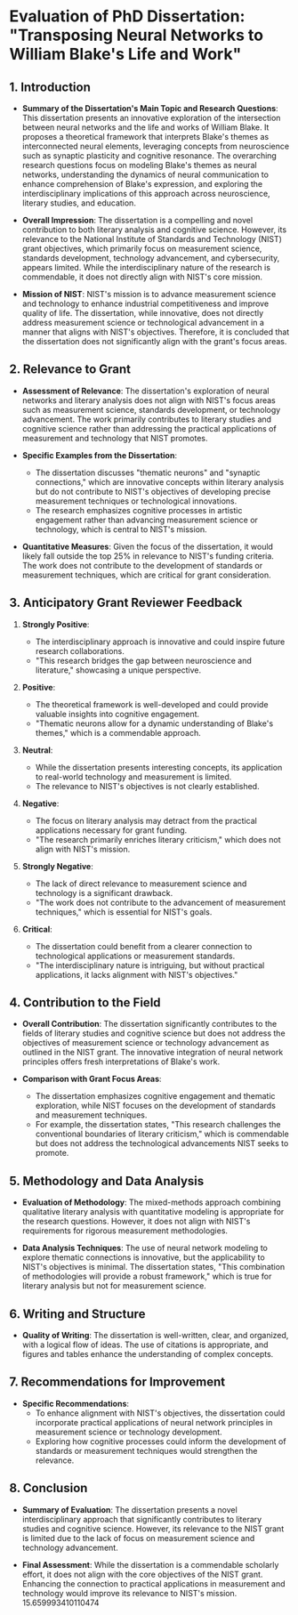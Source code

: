 # Evaluation of PhD Dissertation: "Transposing Neural Networks to William Blake's Life and Work"

## 1. Introduction

- **Summary of the Dissertation's Main Topic and Research Questions**:
  This dissertation presents an innovative exploration of the intersection between neural networks and the life and works of William Blake. It proposes a theoretical framework that interprets Blake's themes as interconnected neural elements, leveraging concepts from neuroscience such as synaptic plasticity and cognitive resonance. The overarching research questions focus on modeling Blake's themes as neural networks, understanding the dynamics of neural communication to enhance comprehension of Blake's expression, and exploring the interdisciplinary implications of this approach across neuroscience, literary studies, and education.

- **Overall Impression**:
  The dissertation is a compelling and novel contribution to both literary analysis and cognitive science. However, its relevance to the National Institute of Standards and Technology (NIST) grant objectives, which primarily focus on measurement science, standards development, technology advancement, and cybersecurity, appears limited. While the interdisciplinary nature of the research is commendable, it does not directly align with NIST's core mission.

- **Mission of NIST**:
  NIST's mission is to advance measurement science and technology to enhance industrial competitiveness and improve quality of life. The dissertation, while innovative, does not directly address measurement science or technological advancement in a manner that aligns with NIST's objectives. Therefore, it is concluded that the dissertation does not significantly align with the grant's focus areas.

## 2. Relevance to Grant

- **Assessment of Relevance**:
  The dissertation's exploration of neural networks and literary analysis does not align with NIST's focus areas such as measurement science, standards development, or technology advancement. The work primarily contributes to literary studies and cognitive science rather than addressing the practical applications of measurement and technology that NIST promotes.

- **Specific Examples from the Dissertation**:
  - The dissertation discusses "thematic neurons" and "synaptic connections," which are innovative concepts within literary analysis but do not contribute to NIST's objectives of developing precise measurement techniques or technological innovations.
  - The research emphasizes cognitive processes in artistic engagement rather than advancing measurement science or technology, which is central to NIST's mission.

- **Quantitative Measures**:
  Given the focus of the dissertation, it would likely fall outside the top 25% in relevance to NIST's funding criteria. The work does not contribute to the development of standards or measurement techniques, which are critical for grant consideration.

## 3. Anticipatory Grant Reviewer Feedback

1. **Strongly Positive**:
   - The interdisciplinary approach is innovative and could inspire future research collaborations.
   - "This research bridges the gap between neuroscience and literature," showcasing a unique perspective.

2. **Positive**:
   - The theoretical framework is well-developed and could provide valuable insights into cognitive engagement.
   - "Thematic neurons allow for a dynamic understanding of Blake's themes," which is a commendable approach.

3. **Neutral**:
   - While the dissertation presents interesting concepts, its application to real-world technology and measurement is limited.
   - The relevance to NIST's objectives is not clearly established.

4. **Negative**:
   - The focus on literary analysis may detract from the practical applications necessary for grant funding.
   - "The research primarily enriches literary criticism," which does not align with NIST's mission.

5. **Strongly Negative**:
   - The lack of direct relevance to measurement science and technology is a significant drawback.
   - "The work does not contribute to the advancement of measurement techniques," which is essential for NIST's goals.

6. **Critical**:
   - The dissertation could benefit from a clearer connection to technological applications or measurement standards.
   - "The interdisciplinary nature is intriguing, but without practical applications, it lacks alignment with NIST's objectives."

## 4. Contribution to the Field

- **Overall Contribution**:
  The dissertation significantly contributes to the fields of literary studies and cognitive science but does not address the objectives of measurement science or technology advancement as outlined in the NIST grant. The innovative integration of neural network principles offers fresh interpretations of Blake's work.

- **Comparison with Grant Focus Areas**:
  - The dissertation emphasizes cognitive engagement and thematic exploration, while NIST focuses on the development of standards and measurement techniques.
  - For example, the dissertation states, "This research challenges the conventional boundaries of literary criticism," which is commendable but does not address the technological advancements NIST seeks to promote.

## 5. Methodology and Data Analysis

- **Evaluation of Methodology**:
  The mixed-methods approach combining qualitative literary analysis with quantitative modeling is appropriate for the research questions. However, it does not align with NIST's requirements for rigorous measurement methodologies.

- **Data Analysis Techniques**:
  The use of neural network modeling to explore thematic connections is innovative, but the applicability to NIST's objectives is minimal. The dissertation states, "This combination of methodologies will provide a robust framework," which is true for literary analysis but not for measurement science.

## 6. Writing and Structure

- **Quality of Writing**:
  The dissertation is well-written, clear, and organized, with a logical flow of ideas. The use of citations is appropriate, and figures and tables enhance the understanding of complex concepts.

## 7. Recommendations for Improvement

- **Specific Recommendations**:
  - To enhance alignment with NIST's objectives, the dissertation could incorporate practical applications of neural network principles in measurement science or technology development.
  - Exploring how cognitive processes could inform the development of standards or measurement techniques would strengthen the relevance.

## 8. Conclusion

- **Summary of Evaluation**:
  The dissertation presents a novel interdisciplinary approach that significantly contributes to literary studies and cognitive science. However, its relevance to the NIST grant is limited due to the lack of focus on measurement science and technology advancement.

- **Final Assessment**:
  While the dissertation is a commendable scholarly effort, it does not align with the core objectives of the NIST grant. Enhancing the connection to practical applications in measurement and technology would improve its relevance to NIST's mission. 15.659993410110474